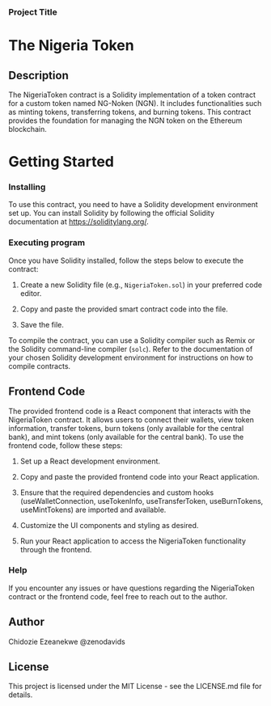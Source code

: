 ### Project Title

# The Nigeria Token

## Description

The NigeriaToken contract is a Solidity implementation of a token contract for a custom token named NG-Noken (NGN). It includes functionalities such as minting tokens, transferring tokens, and burning tokens. This contract provides the foundation for managing the NGN token on the Ethereum blockchain.

# Getting Started

### Installing

To use this contract, you need to have a Solidity development environment set up. You can install Solidity by following the official Solidity documentation at https://soliditylang.org/.

### Executing program

Once you have Solidity installed, follow the steps below to execute the contract:

1. Create a new Solidity file (e.g., `NigeriaToken.sol`) in your preferred code editor.
2. Copy and paste the provided smart contract code into the file.

3. Save the file.

To compile the contract, you can use a Solidity compiler such as Remix or the Solidity command-line compiler (`solc`). Refer to the documentation of your chosen Solidity development environment for instructions on how to compile contracts.

## Frontend Code

The provided frontend code is a React component that interacts with the NigeriaToken contract. It allows users to connect their wallets, view token information, transfer tokens, burn tokens (only available for the central bank), and mint tokens (only available for the central bank). To use the frontend code, follow these steps:

1. Set up a React development environment.

2. Copy and paste the provided frontend code into your React application.

3. Ensure that the required dependencies and custom hooks (useWalletConnection, useTokenInfo, useTransferToken, useBurnTokens, useMintTokens) are imported and available.

4. Customize the UI components and styling as desired.

5. Run your React application to access the NigeriaToken functionality through the frontend.

### Help

If you encounter any issues or have questions regarding the NigeriaToken contract or the frontend code, feel free to reach out to the author.

## Author

Chidozie Ezeanekwe
@zenodavids

## License

This project is licensed under the MIT License - see the LICENSE.md file for details.
